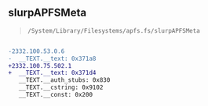 ## slurpAPFSMeta

> `/System/Library/Filesystems/apfs.fs/slurpAPFSMeta`

```diff

-2332.100.53.0.6
-  __TEXT.__text: 0x371a8
+2332.100.75.502.1
+  __TEXT.__text: 0x371d4
   __TEXT.__auth_stubs: 0x830
   __TEXT.__cstring: 0x9102
   __TEXT.__const: 0x200

```
